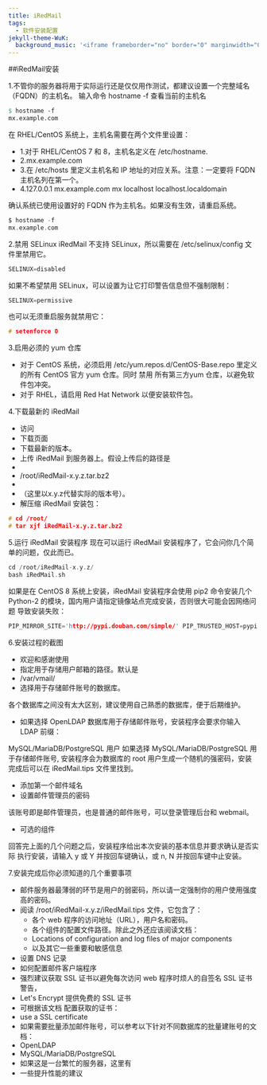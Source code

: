 ```yaml
---
title: iRedMail
tags:
  - 软件安装配置
jekyll-theme-WuK:
  background_music: '<iframe frameborder="no" border="0" marginwidth="0" marginheight="0" width=100% height=86 src="//music.163.com/outchain/player?type=2&id=27876158&auto=0&height=66"></iframe>'
---
```


##iRedMail安装

1.不管你的服务器将用于实际运行还是仅仅用作测试，都建议设置一个完整域名（FQDN）的主机名。
输入命令 hostname -f 查看当前的主机名

```p
$ hostname -f
mx.example.com
```

在 RHEL/CentOS 系统上，主机名需要在两个文件里设置：
- 1.对于 RHEL/CentOS 7 和 8，主机名定义在 /etc/hostname.
- 2.mx.example.com
- 3.在 /etc/hosts 里定义主机名和 IP 地址的对应关系。注意：一定要将 FQDN 主机名列在第一个。
- 4.127.0.0.1 mx.example.com mx localhost localhost.localdomain

确认系统已使用设置好的 FQDN 作为主机名。如果没有生效，请重启系统。

```c
$ hostname -f
mx.example.com
```

2.禁用 SELinux
iRedMail 不支持 SELinux，所以需要在 /etc/selinux/config 文件里禁用它。
```c
SELINUX=disabled
```
如果不希望禁用 SELinux，可以设置为让它打印警告信息但不强制限制：
```c
SELINUX=permissive
```
也可以无须重启服务就禁用它：
```c
# setenforce 0
```

3.启用必须的 yum 仓库
- 对于 CentOS 系统，必须启用 /etc/yum.repos.d/CentOS-Base.repo 里定义的所有 CentOS 官方 yum 仓库。同时 禁用 所有第三方yum 仓库，以避免软件包冲突。
- 对于 RHEL，请启用 Red Hat Network 以便安装软件包。

4.下载最新的 iRedMail
- 访问
- 下载页面
- 下载最新的版本。
- 上传 iRedMail 到服务器上。假设上传后的路径是
- 
- /root/iRedMail-x.y.z.tar.bz2
- 
- （这里以x.y.z代替实际的版本号）。
- 解压缩 iRedMail 安装包：

```c
# cd /root/
# tar xjf iRedMail-x.y.z.tar.bz2
```

5.运行 iRedMail 安装程序
现在可以运行 iRedMail 安装程序了，它会问你几个简单的问题，仅此而已。
```c
cd /root/iRedMail-x.y.z/
bash iRedMail.sh
```

如果是在 CentOS 8 系统上安装，iRedMail 安装程序会使用 pip2 命令安装几个 Python-2 的模块，国内用户请指定镜像站点完成安装，否则很大可能会因网络问题 导致安装失败：
```c
PIP_MIRROR_SITE='http://pypi.douban.com/simple/' PIP_TRUSTED_HOST=pypi.douban.com bash iRedMail.sh
```

6.安装过程的截图
- 欢迎和感谢使用
- 指定用于存储用户邮箱的路径。默认是
- /var/vmail/
- 选择用于存储邮件账号的数据库。

各个数据库之间没有太大区别，建议使用自己熟悉的数据库，便于后期维护。
- 如果选择 OpenLDAP 数据库用于存储邮件账号，安装程序会要求你输入 LDAP 前缀：

MySQL/MariaDB/PostgreSQL 用户
如果选择 MySQL/MariaDB/PostgreSQL 用于存储邮件账号, 安装程序会为数据库的 root 用户生成一个随机的强密码，安装完成后可以在 iRedMail.tips 文件里找到。
- 添加第一个邮件域名
- 设置邮件管理员的密码

该账号即是邮件管理员，也是普通的邮件账号，可以登录管理后台和 webmail。
- 可选的组件

回答完上面的几个问题之后，安装程序给出本次安装的基本信息并要求确认是否实际 执行安装，请输入 y 或 Y 并按回车键确认，或 n, N 并按回车键中止安装。

7.安装完成后你必须知道的几个重要事项
- 邮件服务器最薄弱的环节是用户的弱密码，所以请一定强制你的用户使用强度高的密码。
- 阅读 /root/iRedMail-x.y.z/iRedMail.tips 文件，它包含了：
  - 各个 web 程序的访问地址（URL），用户名和密码。
  - 各个组件的配置文件路径。除此之外还应该阅读文档：
  - Locations of configuration and log files of major components
  - 以及其它一些重要和敏感信息
- 设置 DNS 记录
- 如何配置邮件客户端程序
- 强烈建议获取 SSL 证书以避免每次访问 web 程序时烦人的自签名 SSL 证书警告，
- Let's Encrypt 提供免费的 SSL 证书
- 可根据该文档 配置获取的证书：
- use a SSL certificate
- 如果需要批量添加邮件账号，可以参考以下针对不同数据库的批量建账号的文档：
- OpenLDAP
- MySQL/MariaDB/PostgreSQL
- 如果这是一台繁忙的服务器，这里有
- 一些提升性能的建议


